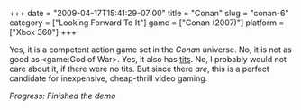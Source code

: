 +++
date = "2009-04-17T15:41:29-07:00"
title = "Conan"
slug = "conan-6"
category = ["Looking Forward To It"]
game = ["Conan (2007)"]
platform = ["Xbox 360"]
+++

Yes, it is a competent action game set in the <i>Conan</i> universe.  No, it is not as good as <game:God of War>.  Yes, it also has <a href="http://www.gametrailers.com/player/26944.html">tits</a>.  No, I probably would not care about it, if there were no tits.  But since there <i>are</i>, this is a perfect candidate for inexpensive, cheap-thrill video gaming.

<i>Progress: Finished the demo</i>